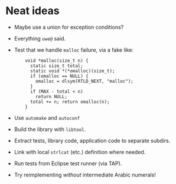 # Neat ideas

- Maybe use a union for exception conditions?
- Everything `uwe@` said.
- Test that we handle `malloc` failure, via a fake like:

  ```c_cpp
      void *malloc(size_t n) {
        static size_t total;
        static void *(*omalloc)(size_t);
        if (omalloc == NULL) {
          omalloc = dlsym(RTLD_NEXT, "malloc");
        }
        if (MAX - total < n)
          return NULL;
        total += n; return omalloc(n);
      }
  ```
- Use `automake` and `autoconf`
- Build the library with `libtool`.
- Extract tests, library code, application code to separate subdirs.
- Link with local `strlcat` (etc.) definition where needed.
- Run tests from Eclipse test runner (via TAP).
- Try reimplementing _without_ intermediate Arabic numerals!
